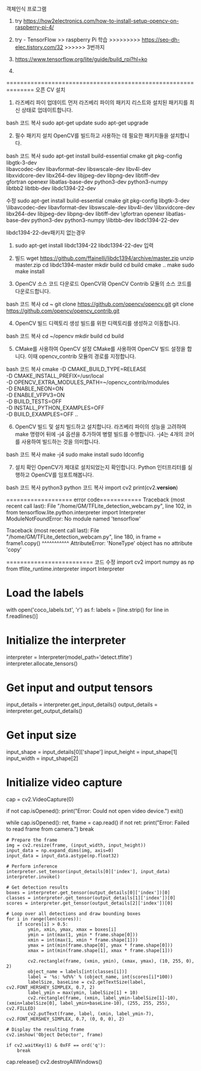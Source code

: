 객체인식 프로그램
1. try
https://how2electronics.com/how-to-install-setup-opencv-on-raspberry-pi-4/

2. try - TensorFlow >> raspberry Pi 학습 >>>>>>>>>                    https://seo-dh-elec.tistory.com/32   >>>>>>  3번까지 

3. https://www.tensorflow.org/lite/guide/build_rpi?hl=ko

4. 
==============================================================
오픈 CV 설치

1. 라즈베리 파이 업데이트
먼저 라즈베리 파이의 패키지 리스트와 설치된 패키지를 최신 상태로 업데이트합니다.

bash
코드 복사
sudo apt-get update
sudo apt-get upgrade

2. 필수 패키지 설치
OpenCV를 빌드하고 사용하는 데 필요한 패키지들을 설치합니다.

bash
코드 복사
sudo apt-get install build-essential cmake git pkg-config libgtk-3-dev \
    libavcodec-dev libavformat-dev libswscale-dev libv4l-dev \
    libxvidcore-dev libx264-dev libjpeg-dev libpng-dev libtiff-dev \
    gfortran openexr libatlas-base-dev python3-dev python3-numpy \
    libtbb2 libtbb-dev libdc1394-22-dev


수정
sudo apt-get install build-essential cmake git pkg-config libgtk-3-dev \libavcodec-dev libavformat-dev libswscale-dev libv4l-dev \libxvidcore-dev libx264-dev libjpeg-dev libpng-dev libtiff-dev \gfortran openexr libatlas-base-dev python3-dev python3-numpy \libtbb-dev libdc1394-22-dev


libdc1394-22-dev패키지 없는경우
1. sudo apt-get install libdc1394-22 libdc1394-22-dev 입력
2. 빌드
wget https://github.com/ffainelli/libdc1394/archive/master.zip
unzip master.zip
cd libdc1394-master
mkdir build
cd build
cmake ..
make
sudo make install

    
    
3. OpenCV 소스 코드 다운로드
OpenCV와 OpenCV Contrib 모듈의 소스 코드를 다운로드합니다.

bash
코드 복사
cd ~
git clone https://github.com/opencv/opencv.git
git clone https://github.com/opencv/opencv_contrib.git


4. OpenCV 빌드 디렉토리 생성
빌드를 위한 디렉토리를 생성하고 이동합니다.

bash
코드 복사
cd ~/opencv
mkdir build
cd build


5. CMake를 사용하여 OpenCV 설정
CMake를 사용하여 OpenCV 빌드 설정을 합니다. 이때 opencv_contrib 모듈의 경로를 지정합니다.

bash
코드 복사
cmake -D CMAKE_BUILD_TYPE=RELEASE \
    -D CMAKE_INSTALL_PREFIX=/usr/local \
    -D OPENCV_EXTRA_MODULES_PATH=~/opencv_contrib/modules \
    -D ENABLE_NEON=ON \
    -D ENABLE_VFPV3=ON \
    -D BUILD_TESTS=OFF \
    -D INSTALL_PYTHON_EXAMPLES=OFF \
    -D BUILD_EXAMPLES=OFF ..

    
6. OpenCV 빌드 및 설치
빌드하고 설치합니다. 라즈베리 파이의 성능을 고려하여 make 명령어 뒤에 -j4 옵션을 추가하여 병렬 빌드를 수행합니다. -j4는 4개의 코어를 사용하여 빌드하는 것을 의미합니다.

bash
코드 복사
make -j4
sudo make install
sudo ldconfig


7. 설치 확인
OpenCV가 제대로 설치되었는지 확인합니다. Python 인터프리터를 실행하고 OpenCV를 임포트해봅니다.

bash
코드 복사
python3
python
코드 복사
import cv2
print(cv2.__version__)


=================== error code============
Traceback (most recent call last):
  File "/home/GM/TFLite_detection_webcam.py", line 102, in <module>
    from tensorflow.lite.python.interpreter import Interpreter
ModuleNotFoundError: No module named 'tensorflow'




Traceback (most recent call last):
  File "/home/GM/TFLite_detection_webcam.py", line 180, in <module>
    frame = frame1.copy()
            ^^^^^^^^^^^
AttributeError: 'NoneType' object has no attribute 'copy'

========================= 코드 수정
import cv2
import numpy as np
from tflite_runtime.interpreter import Interpreter

# Load the labels
with open('coco_labels.txt', 'r') as f:
    labels = [line.strip() for line in f.readlines()]

# Initialize the interpreter
interpreter = Interpreter(model_path='detect.tflite')
interpreter.allocate_tensors()

# Get input and output tensors
input_details = interpreter.get_input_details()
output_details = interpreter.get_output_details()

# Get input size
input_shape = input_details[0]['shape']
input_height = input_shape[1]
input_width = input_shape[2]

# Initialize video capture
cap = cv2.VideoCapture(0)

if not cap.isOpened():
    print("Error: Could not open video device.")
    exit()

while cap.isOpened():
    ret, frame = cap.read()
    if not ret:
        print("Error: Failed to read frame from camera.")
        break

    # Prepare the frame
    img = cv2.resize(frame, (input_width, input_height))
    input_data = np.expand_dims(img, axis=0)
    input_data = input_data.astype(np.float32)

    # Perform inference
    interpreter.set_tensor(input_details[0]['index'], input_data)
    interpreter.invoke()

    # Get detection results
    boxes = interpreter.get_tensor(output_details[0]['index'])[0]
    classes = interpreter.get_tensor(output_details[1]['index'])[0]
    scores = interpreter.get_tensor(output_details[2]['index'])[0]

    # Loop over all detections and draw bounding boxes
    for i in range(len(scores)):
        if scores[i] > 0.5:
            ymin, xmin, ymax, xmax = boxes[i]
            ymin = int(max(1, ymin * frame.shape[0]))
            xmin = int(max(1, xmin * frame.shape[1]))
            ymax = int(min(frame.shape[0], ymax * frame.shape[0]))
            xmax = int(min(frame.shape[1], xmax * frame.shape[1]))

            cv2.rectangle(frame, (xmin, ymin), (xmax, ymax), (10, 255, 0), 2)
            object_name = labels[int(classes[i])]
            label = '%s: %d%%' % (object_name, int(scores[i]*100))
            labelSize, baseLine = cv2.getTextSize(label, cv2.FONT_HERSHEY_SIMPLEX, 0.7, 2)
            label_ymin = max(ymin, labelSize[1] + 10)
            cv2.rectangle(frame, (xmin, label_ymin-labelSize[1]-10), (xmin+labelSize[0], label_ymin+baseLine-10), (255, 255, 255), cv2.FILLED)
            cv2.putText(frame, label, (xmin, label_ymin-7), cv2.FONT_HERSHEY_SIMPLEX, 0.7, (0, 0, 0), 2)

    # Display the resulting frame
    cv2.imshow('Object Detector', frame)

    if cv2.waitKey(1) & 0xFF == ord('q'):
        break

cap.release()
cv2.destroyAllWindows()
